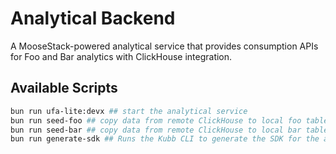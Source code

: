 # Analytical Backend

A MooseStack-powered analytical service that provides consumption APIs for Foo and Bar analytics with ClickHouse integration.

## Available Scripts

```bash
bun run ufa-lite:devx ## start the analytical service
bun run seed-foo ## copy data from remote ClickHouse to local foo table
bun run seed-bar ## copy data from remote ClickHouse to local bar table
bun run generate-sdk ## Runs the Kubb CLI to generate the SDK for the analytical service
```
